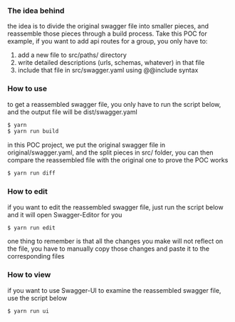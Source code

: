 ### The idea behind
the idea is to divide the original swagger file into smaller pieces, and reassemble those pieces through a build process. Take this POC for example, if you want to add api routes for a group, you only have to: 

1. add a new file to src/paths/ directory
2. write detailed descriptions (urls, schemas, whatever) in that file
3. include that file in src/swagger.yaml using @@include syntax

### How to use

to get a reassembled swagger file, you only have to run the script below, and the output file will be dist/swagger.yaml
```sh
$ yarn
$ yarn run build
```

in this POC project, we put the original swagger file in original/swagger.yaml, and the split pieces in src/ folder, you can then compare the reassembled file with the original one to prove the POC works
```sh
$ yarn run diff
```

### How to edit
if you want to edit the reassembled swagger file, just run the script below and it will open Swagger-Editor for you
```sh
$ yarn run edit
```
one thing to remember is that all the changes you make will not reflect on the file, you have to manually copy those changes and paste it to the corresponding files

### How to view
if you want to use Swagger-UI to examine the reassembled swagger file, use the script below
```sh
$ yarn run ui
```